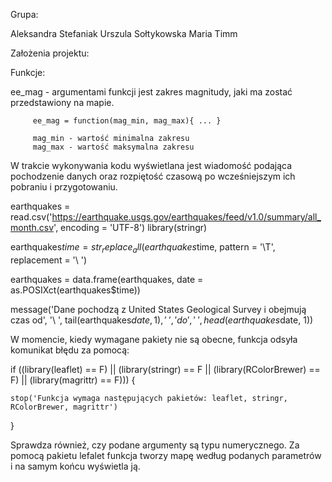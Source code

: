 Grupa:

Aleksandra Stefaniak
Urszula Sołtykowska
Maria Timm

Założenia projektu:



Funkcje:

ee_mag - argumentami funkcji jest zakres magnitudy, jaki ma zostać przedstawiony na mapie.

         ee_mag = function(mag_min, mag_max){ ... }

         mag_min - wartość minimalna zakresu
         mag_max - wartość maksymalna zakresu

W trakcie wykonywania kodu wyświetlana jest wiadomość podająca pochodzenie danych oraz rozpiętość czasową po wcześniejszym ich pobraniu i przygotowaniu.

  earthquakes = read.csv('https://earthquake.usgs.gov/earthquakes/feed/v1.0/summary/all_month.csv',
                         encoding = 'UTF-8')
  library(stringr)

  earthquakes$time = str_replace_all(earthquakes$time, pattern = '\\T', replacement = '\\ ')

  earthquakes = data.frame(earthquakes, date = as.POSIXct(earthquakes$time))

  message('Dane pochodzą z United States Geological Survey i obejmują czas od', '\ ',
          tail(earthquakes$date, 1), '\ ', 'do', '\ ', head(earthquakes$date, 1))
          
W momencie, kiedy wymagane pakiety nie są obecne, funkcja odsyła komunikat błędu za pomocą:

  if ((library(leaflet) == F) ||
      (library(stringr) == F ||
       (library(RColorBrewer) == F) ||
       (library(magrittr) == F))) {
    
    stop('Funkcja wymaga następujących pakietów: leaflet, stringr, RColorBrewer, magrittr')
  }
  
Sprawdza również, czy podane argumenty są typu numerycznego. Za pomocą pakietu lefalet funkcja tworzy mapę według podanych parametrów i na samym końcu wyświetla ją.

